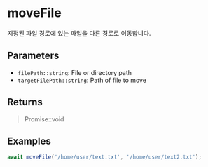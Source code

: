 # moveFile <Lang js />

<NodeRequired ko />

지정된 파일 경로에 있는 파일을 다른 경로로 이동합니다.

## Parameters

- `filePath::string`: File or directory path
- `targetFilePath::string`: Path of file to move

## Returns

> Promise::void

## Examples

```javascript
await moveFile('/home/user/text.txt', '/home/user/text2.txt');
```
